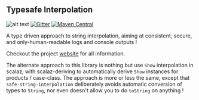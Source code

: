 ## Typesafe Interpolation


![alt text](https://travis-ci.org/afsalthaj/safe-string-interpolation.svg?branch=master)
[![Gitter](https://badges.gitter.im/Join%20Chat.svg)](https://gitter.im/safe-string-interpolation/community?utm_source=badge&utm_medium=badge&utm_campaign=pr-badge&utm_content=badge)
[![Maven Central](https://img.shields.io/maven-central/v/io.github.afsalthaj/safe-string_2.12.svg)](http://search.maven.org/#search|gav|1|g%3A%22io.github.afsalthaj%22%20AND%20a%3A%22safe-string_2.12%22)


A type driven approach to string interpolation, aiming at consistent, secure,  and only-human-readable logs and console outputs ! 

Checkout the project [website](https://afsalthaj.github.io/safe-string-interpolation/) for all information.


The alternate approach to this library is nothing but use `Show` interpolation in scalaz, with scalaz-deriving to automatically derive `Show` instances for products / case-class. The approach is more or less the same, except that `safe-string-interpolation` deliberately avoids automatic conversion of types to `String`, nor even doesn't allow you to do `toString` on anything !

